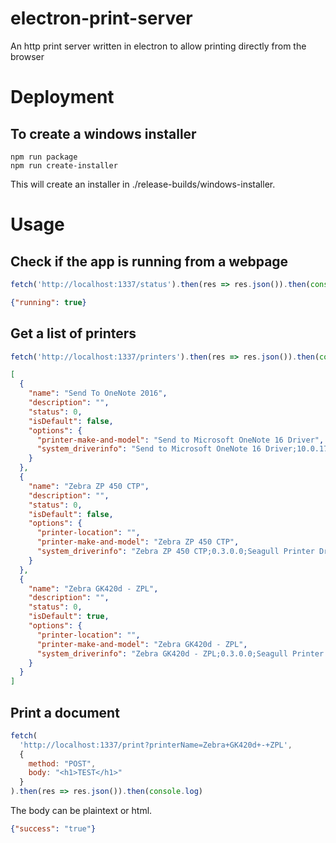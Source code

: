 # electron-print-server
An http print server written in electron to allow printing directly from the browser

# Deployment

## To create a windows installer

```
npm run package
npm run create-installer
```

This will create an installer in ./release-builds/windows-installer.

# Usage

## Check if the app is running from a webpage

```javascript
fetch('http://localhost:1337/status').then(res => res.json()).then(console.log)
```

```json
{"running": true}
```

## Get a list of printers

```javascript
fetch('http://localhost:1337/printers').then(res => res.json()).then(console.log)
```

```json
[
  {
    "name": "Send To OneNote 2016",
    "description": "",
    "status": 0,
    "isDefault": false,
    "options": {
      "printer-make-and-model": "Send to Microsoft OneNote 16 Driver",
      "system_driverinfo": "Send to Microsoft OneNote 16 Driver;10.0.17134.191 (WinBuild.160101.0800);Microsoft® Windows® Operating System;10.0.17134.191"
    }
  },
  {
    "name": "Zebra ZP 450 CTP",
    "description": "",
    "status": 0,
    "isDefault": false,
    "options": {
      "printer-location": "",
      "printer-make-and-model": "Zebra ZP 450 CTP",
      "system_driverinfo": "Zebra ZP 450 CTP;0.3.0.0;Seagull Printer Drivers;1.0.0"
    }
  },
  {
    "name": "Zebra GK420d - ZPL",
    "description": "",
    "status": 0,
    "isDefault": true,
    "options": {
      "printer-location": "",
      "printer-make-and-model": "Zebra GK420d - ZPL",
      "system_driverinfo": "Zebra GK420d - ZPL;0.3.0.0;Seagull Printer Drivers;1.0.0"
    }
  }
]
```

## Print a document

```javascript
fetch(
  'http://localhost:1337/print?printerName=Zebra+GK420d+-+ZPL',
  {
    method: "POST", 
    body: "<h1>TEST</h1>"
  }
).then(res => res.json()).then(console.log)
```

The body can be plaintext or html.

```json
{"success": "true"}
```